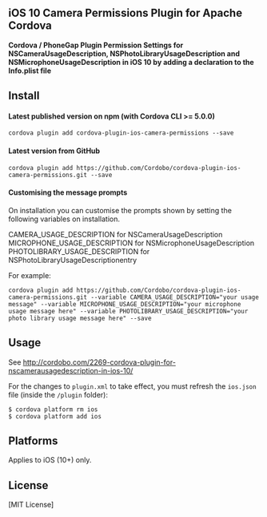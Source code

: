 ## iOS 10 Camera Permissions Plugin for Apache Cordova

**Cordova / PhoneGap Plugin Permission Settings for NSCameraUsageDescription, NSPhotoLibraryUsageDescription and NSMicrophoneUsageDescription in iOS 10 by adding a declaration to the Info.plist file**

## Install

#### Latest published version on npm (with Cordova CLI >= 5.0.0)

```
cordova plugin add cordova-plugin-ios-camera-permissions --save
```

#### Latest version from GitHub

```
cordova plugin add https://github.com/Cordobo/cordova-plugin-ios-camera-permissions.git --save
```

#### Customising the message prompts

On installation you can customise the prompts shown by setting the following variables on installation.

CAMERA_USAGE_DESCRIPTION for NSCameraUsageDescription
MICROPHONE_USAGE_DESCRIPTION for NSMicrophoneUsageDescription
PHOTOLIBRARY_USAGE_DESCRIPTION for NSPhotoLibraryUsageDescriptionentry

For example:
```
cordova plugin add https://github.com/Cordobo/cordova-plugin-ios-camera-permissions.git --variable CAMERA_USAGE_DESCRIPTION="your usage message" --variable MICROPHONE_USAGE_DESCRIPTION="your microphone usage message here" --variable PHOTOLIBRARY_USAGE_DESCRIPTION="your photo library usage message here" --save
```

## Usage

See http://cordobo.com/2269-cordova-plugin-for-nscamerausagedescription-in-ios-10/

For the changes to `plugin.xml` to take effect, you must refresh the `ios.json` file (inside the `/plugin` folder):
```
$ cordova platform rm ios
$ cordova platform add ios
```

## Platforms

Applies to iOS (10+) only.

## License

[MIT License]
